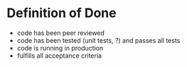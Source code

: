 # Definition of Done

- code has been peer reviewed
- code has been tested (unit tests, ?) and passes all tests
- code is running in production
- fulfills all acceptance criteria 
